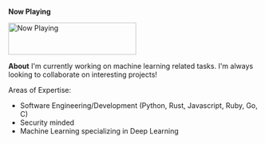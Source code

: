**Now Playing**

<a href="https://skiman6010.vercel.app/now-playing?open">
    <img src="https://skiman6010.vercel.app/now-playing" width="256" height="64" alt="Now Playing">
</a>

**About**
I'm currently working on machine learning related tasks. I'm always looking to collaborate on interesting projects!

Areas of Expertise:

- Software Engineering/Development (Python, Rust, Javascript, Ruby, Go, C)
- Security minded
- Machine Learning specializing in Deep Learning
